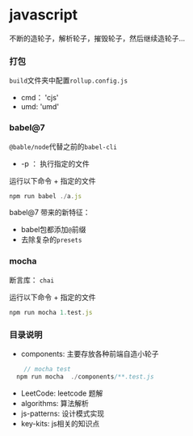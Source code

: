 # javascript

不断的造轮子，解析轮子，摧毁轮子，然后继续造轮子...

### 打包
`build`文件夹中配置`rollup.config.js`
+ cmd： 'cjs'
+ umd:  'umd'

### babel@7

`@bable/node`代替之前的`babel-cli`
+ -p ： 执行指定的文件

运行以下命令 + 指定的文件
```js
npm run babel ./a.js
```

babel@7 带来的新特征：

+ babel包都添加`@`前缀
+ 去除复杂的`presets`

### mocha

断言库： `chai`

运行以下命令 + 指定的文件

```js
npm run mocha 1.test.js
```

### 目录说明
+ components: 主要存放各种前端自造小轮子

```js
    // mocha test
  npm run mocha  ./components/**.test.js
```
+ LeetCode: leetcode 题解
+ algorithms: 算法解析
+ js-patterns: 设计模式实现
+ key-kits: js相关的知识点




